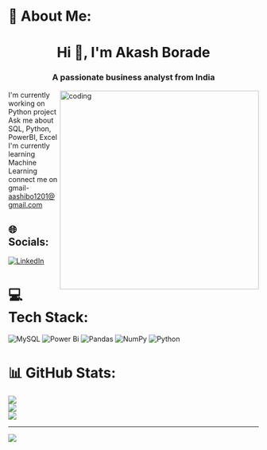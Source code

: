 # 💫 About Me:
<h1 align="center">Hi 👋, I'm Akash Borade</h1>
<h3 align="center">A passionate business analyst from India</h3>

<img align="right" alt="coding" width="400" src="https://user-images.githubusercontent.com/55389276/140866485-8fb1c876-9a8f-4d6a-98dc-08c4981eaf70.gif">

I'm currently working on Python project<br>Ask me about SQL, Python, PowerBI, Excel<br>I'm currently learning Machine Learning<br>connect me on gmail- aashibo1201@gmail.com


## 🌐 Socials:
[![LinkedIn](https://img.shields.io/badge/LinkedIn-%230077B5.svg?logo=linkedin&logoColor=white)](https://linkedin.com/in/akashborade1201) 

# 💻 Tech Stack:
![MySQL](https://img.shields.io/badge/mysql-%2300000f.svg?style=for-the-badge&logo=mysql&logoColor=white) ![Power Bi](https://img.shields.io/badge/power_bi-F2C811?style=for-the-badge&logo=powerbi&logoColor=black) ![Pandas](https://img.shields.io/badge/pandas-%23150458.svg?style=for-the-badge&logo=pandas&logoColor=white) ![NumPy](https://img.shields.io/badge/numpy-%23013243.svg?style=for-the-badge&logo=numpy&logoColor=white) ![Python](https://img.shields.io/badge/python-3670A0?style=for-the-badge&logo=python&logoColor=ffdd54)
# 📊 GitHub Stats:
![](https://github-readme-stats.vercel.app/api?username=akashborade1201&theme=dark&hide_border=false&include_all_commits=false&count_private=false)<br/>
![](https://github-readme-streak-stats.herokuapp.com/?user=akashborade1201&theme=dark&hide_border=false)<br/>
![](https://github-readme-stats.vercel.app/api/top-langs/?username=akashborade1201&theme=dark&hide_border=false&include_all_commits=false&count_private=false&layout=compact)

---
[![](https://visitcount.itsvg.in/api?id=akashborade1201&icon=0&color=0)](https://visitcount.itsvg.in)

<!-- Proudly created with GPRM ( https://gprm.itsvg.in ) -->
